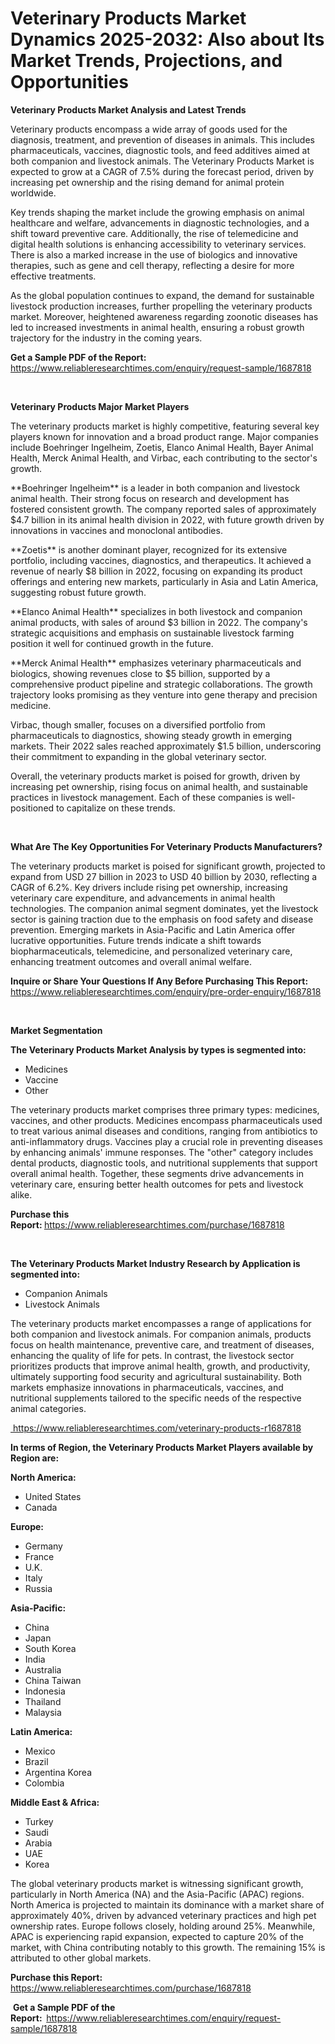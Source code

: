 <p><h1>Veterinary Products Market Dynamics 2025-2032: Also about Its Market Trends, Projections, and Opportunities</h1></p><p><strong>Veterinary Products Market Analysis and Latest Trends</strong></p>
<p><p>Veterinary products encompass a wide array of goods used for the diagnosis, treatment, and prevention of diseases in animals. This includes pharmaceuticals, vaccines, diagnostic tools, and feed additives aimed at both companion and livestock animals. The Veterinary Products Market is expected to grow at a CAGR of 7.5% during the forecast period, driven by increasing pet ownership and the rising demand for animal protein worldwide.</p><p>Key trends shaping the market include the growing emphasis on animal healthcare and welfare, advancements in diagnostic technologies, and a shift toward preventive care. Additionally, the rise of telemedicine and digital health solutions is enhancing accessibility to veterinary services. There is also a marked increase in the use of biologics and innovative therapies, such as gene and cell therapy, reflecting a desire for more effective treatments.</p><p>As the global population continues to expand, the demand for sustainable livestock production increases, further propelling the veterinary products market. Moreover, heightened awareness regarding zoonotic diseases has led to increased investments in animal health, ensuring a robust growth trajectory for the industry in the coming years.</p></p>
<p><strong>Get a Sample PDF of the Report:&nbsp;</strong> <a href="https://www.reliableresearchtimes.com/enquiry/request-sample/1687818?utm_campaign=3202&utm_medium=2&utm_source=Github&utm_content=ia&utm_term=19042025&utm_id=veterinary-products">https://www.reliableresearchtimes.com/enquiry/request-sample/1687818</a></p>
<p>&nbsp;</p>
<p><strong>Veterinary Products Major Market Players</strong></p>
<p><p>The veterinary products market is highly competitive, featuring several key players known for innovation and a broad product range. Major companies include Boehringer Ingelheim, Zoetis, Elanco Animal Health, Bayer Animal Health, Merck Animal Health, and Virbac, each contributing to the sector's growth.</p><p>**Boehringer Ingelheim** is a leader in both companion and livestock animal health. Their strong focus on research and development has fostered consistent growth. The company reported sales of approximately $4.7 billion in its animal health division in 2022, with future growth driven by innovations in vaccines and monoclonal antibodies.</p><p>**Zoetis** is another dominant player, recognized for its extensive portfolio, including vaccines, diagnostics, and therapeutics. It achieved a revenue of nearly $8 billion in 2022, focusing on expanding its product offerings and entering new markets, particularly in Asia and Latin America, suggesting robust future growth.</p><p>**Elanco Animal Health** specializes in both livestock and companion animal products, with sales of around $3 billion in 2022. The company's strategic acquisitions and emphasis on sustainable livestock farming position it well for continued growth in the future.</p><p>**Merck Animal Health** emphasizes veterinary pharmaceuticals and biologics, showing revenues close to $5 billion, supported by a comprehensive product pipeline and strategic collaborations. The growth trajectory looks promising as they venture into gene therapy and precision medicine.</p><p>Virbac, though smaller, focuses on a diversified portfolio from pharmaceuticals to diagnostics, showing steady growth in emerging markets. Their 2022 sales reached approximately $1.5 billion, underscoring their commitment to expanding in the global veterinary sector.</p><p>Overall, the veterinary products market is poised for growth, driven by increasing pet ownership, rising focus on animal health, and sustainable practices in livestock management. Each of these companies is well-positioned to capitalize on these trends.</p></p>
<p>&nbsp;</p>
<p><strong>What Are The Key Opportunities For Veterinary Products Manufacturers?</strong></p>
<p><p>The veterinary products market is poised for significant growth, projected to expand from USD 27 billion in 2023 to USD 40 billion by 2030, reflecting a CAGR of 6.2%. Key drivers include rising pet ownership, increasing veterinary care expenditure, and advancements in animal health technologies. The companion animal segment dominates, yet the livestock sector is gaining traction due to the emphasis on food safety and disease prevention. Emerging markets in Asia-Pacific and Latin America offer lucrative opportunities. Future trends indicate a shift towards biopharmaceuticals, telemedicine, and personalized veterinary care, enhancing treatment outcomes and overall animal welfare.</p></p>
<p><strong>Inquire or Share Your Questions If Any Before Purchasing This Report:</strong> <a href="https://www.reliableresearchtimes.com/enquiry/pre-order-enquiry/1687818?utm_campaign=3202&utm_medium=2&utm_source=Github&utm_content=ia&utm_term=19042025&utm_id=veterinary-products">https://www.reliableresearchtimes.com/enquiry/pre-order-enquiry/1687818</a></p>
<p>&nbsp;</p>
<p><strong>Market Segmentation</strong></p>
<p><strong>The Veterinary Products Market Analysis by types is segmented into:</strong></p>
<p><ul><li>Medicines</li><li>Vaccine</li><li>Other</li></ul></p>
<p><p>The veterinary products market comprises three primary types: medicines, vaccines, and other products. Medicines encompass pharmaceuticals used to treat various animal diseases and conditions, ranging from antibiotics to anti-inflammatory drugs. Vaccines play a crucial role in preventing diseases by enhancing animals' immune responses. The "other" category includes dental products, diagnostic tools, and nutritional supplements that support overall animal health. Together, these segments drive advancements in veterinary care, ensuring better health outcomes for pets and livestock alike.</p></p>
<p><strong>Purchase this Report:&nbsp;</strong><a href="https://www.reliableresearchtimes.com/purchase/1687818?utm_campaign=3202&utm_medium=2&utm_source=Github&utm_content=ia&utm_term=19042025&utm_id=veterinary-products">https://www.reliableresearchtimes.com/purchase/1687818</a></p>
<p>&nbsp;</p>
<p><strong>The Veterinary Products Market Industry Research by Application is segmented into:</strong></p>
<p><ul><li>Companion Animals</li><li>Livestock Animals</li></ul></p>
<p><p>The veterinary products market encompasses a range of applications for both companion and livestock animals. For companion animals, products focus on health maintenance, preventive care, and treatment of diseases, enhancing the quality of life for pets. In contrast, the livestock sector prioritizes products that improve animal health, growth, and productivity, ultimately supporting food security and agricultural sustainability. Both markets emphasize innovations in pharmaceuticals, vaccines, and nutritional supplements tailored to the specific needs of the respective animal categories.</p></p>
<p><a href="https://www.reliableresearchtimes.com/veterinary-products-r1687818?utm_campaign=3202&utm_medium=2&utm_source=Github&utm_content=ia&utm_term=19042025&utm_id=veterinary-products">&nbsp;https://www.reliableresearchtimes.com/veterinary-products-r1687818</a></p>
<p><strong>In terms of Region, the Veterinary Products Market Players available by Region are:</strong></p>
<p>
    <p> <strong> North America: </strong>
        <ul>
            <li>United States</li>
            <li>Canada</li>
        </ul>
        </p> 
    <p> <strong> Europe: </strong>
        <ul>
            <li>Germany</li>
            <li>France</li>
            <li>U.K.</li>
            <li>Italy</li>
            <li>Russia</li>
        </ul>
        </p> 
    <p> <strong> Asia-Pacific: </strong>
        <ul>
            <li>China</li>
            <li>Japan</li>
            <li>South Korea</li>
            <li>India</li>
            <li>Australia</li>
            <li>China Taiwan</li>
            <li>Indonesia</li>
            <li>Thailand</li>
            <li>Malaysia</li>
        </ul>
        </p> 
    <p> <strong> Latin America: </strong>
        <ul>
            <li>Mexico</li>
            <li>Brazil</li>
            <li>Argentina Korea</li>
            <li>Colombia</li>
        </ul>
        </p> 
    <p> <strong> Middle East & Africa: </strong>
        <ul>
            <li>Turkey</li>
            <li>Saudi</li>
            <li>Arabia</li>
            <li>UAE</li>
            <li>Korea</li>
        </ul>
    </p>
    </p>
<p><p>The global veterinary products market is witnessing significant growth, particularly in North America (NA) and the Asia-Pacific (APAC) regions. North America is projected to maintain its dominance with a market share of approximately 40%, driven by advanced veterinary practices and high pet ownership rates. Europe follows closely, holding around 25%. Meanwhile, APAC is experiencing rapid expansion, expected to capture 20% of the market, with China contributing notably to this growth. The remaining 15% is attributed to other global markets.</p></p>
<p><strong>Purchase this Report: </strong><a href="https://www.reliableresearchtimes.com/purchase/1687818?utm_campaign=3202&utm_medium=2&utm_source=Github&utm_content=ia&utm_term=19042025&utm_id=veterinary-products">https://www.reliableresearchtimes.com/purchase/1687818</a></p>
<p>&nbsp;<strong>Get a Sample PDF of the Report:&nbsp;&nbsp;</strong><a href="https://www.reliableresearchtimes.com/enquiry/request-sample/1687818?utm_campaign=3202&utm_medium=2&utm_source=Github&utm_content=ia&utm_term=19042025&utm_id=veterinary-products">https://www.reliableresearchtimes.com/enquiry/request-sample/1687818</a></p>
<p><strong></strong></p>
<p><p></p><p></p><p></p></p>